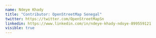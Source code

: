 ```yaml
---
name: Ndeye Khady
title: "Contributor: OpenStreetMap Senegal"
twitter: https://twitter.com/OpenStreetMapSn
linkedin: https://www.linkedin.com/in/ndeye-khady-ndoye-899559121
visible: true
---
```

